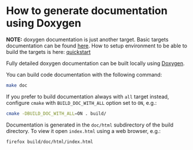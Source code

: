 How to generate documentation using Doxygen
=============================================

**NOTE:** doxygen documentation is just another target.
Basic targets documentation can be found [here](./build_targets.md).
How to setup environment to be able to build the targets is here: [quickstart](./quickstart.md)


Fully detailed doxygen documentation can be built locally using [Doxygen](https://www.doxygen.nl/index.html).

You can build code documentation with the following command:
```sh
make doc
```
If you prefer to build documentation always with `all` target instead, configure `cmake`
with `BUILD_DOC_WITH_ALL` option set to `ON`, e.g.:
```sh
cmake -DBUILD_DOC_WITH_ALL=ON . build/
```

Documentation is generated in the `doc/html` subdirectory of the build directory. To view it open `index.html` using a web browser, e.g.:
```sh
firefox build/doc/html/index.html
```


